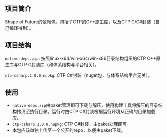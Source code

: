 ## 项目简介
Shape of Future的依赖包。包括了CTP的C++原生库，以及CTP C/C#封装（自己编译得到）。

## 项目结构

`native-deps.zip`: 按照linux-x64/win-x64/win-x86目录结构组织的CTP C++原生库与CTP C封装库（和体系结构与平台相关）。

`ctp-csharp.1.0.0.nupkg`: CTP C#封装（nuget包，与体系结构平台无关）。

## 使用
* `native-deps.zip`由paket管理即可下载与解压，使用构建工具将解压的目录结构拷贝至执行目录。运行时由CTP C#封装根据运行环境从正确的目录加载库。
* `ctp-csharp.1.0.0.nupkg`: CTP C#封装，由paket处理即可。
* 本包应该单独上传至一个公开的repo，以便由paket下载。

